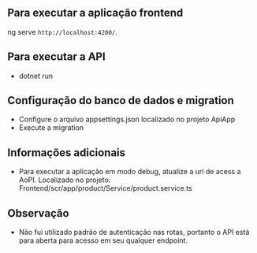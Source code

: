 ## Para executar a aplicação frontend
ng serve  `http://localhost:4200/`.

## Para executar a API
- dotnet run


## Configuração do banco de dados e migration
- Configure o arquivo appsettings.json localizado no projeto ApiApp
- Execute a migration


## Informações adicionais

- Para executar a aplicação em modo debug, atualize a url de acess a AoPI. Localizado no projeto:  Frontend/scr/app/product/Service/product.service.ts 


## Observação
- Não fui utilizado padrão de autenticação nas rotas, portanto o API está para aberta para acesso em seu qualquer endpoint.
